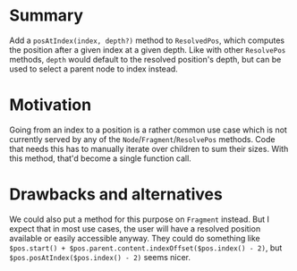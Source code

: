# Summary

Add a `posAtIndex(index, depth?)` method to `ResolvedPos`, which computes the position after a given index at a given depth. Like with other `ResolvePos` methods, `depth` would default to the resolved position's depth, but can be used to select a parent node to index instead.

# Motivation

Going from an index to a position is a rather common use case which is not currently served by any of the `Node`/`Fragment`/`ResolvePos` methods. Code that needs this has to manually iterate over children to sum their sizes. With this method, that'd become a single function call.

# Drawbacks and alternatives

We could also put a method for this purpose on `Fragment` instead. But I expect that in most use cases, the user will have a resolved position available or easily accessible anyway. They could do something like `$pos.start() + $pos.parent.content.indexOffset($pos.index() - 2)`, but `$pos.posAtIndex($pos.index() - 2)` seems nicer.
